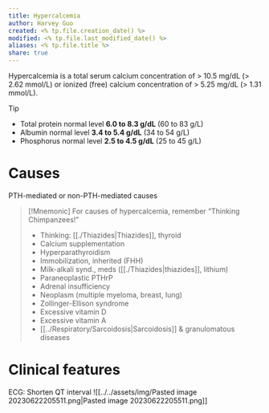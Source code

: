 ```yaml
---
title: Hypercalcemia
author: Harvey Guo
created: <% tp.file.creation_date() %>
modified: <% tp.file.last_modified_date() %>
aliases: <% tp.file.title %>
share: true
---
```


Hypercalcemia is a total serum calcium concentration of > 10.5 mg/dL (> 2.62 mmol/L) or ionized (free) calcium concentration of > 5.25 mg/dL (> 1.31 mmol/L).
>[!tip] 
>- Total protein normal level **6.0 to 8.3 g/dL** (60 to 83 g/L)
>- Albumin normal level **3.4 to 5.4 g/dL** (34 to 54 g/L)
>- Phosphorus normal level **2.5 to 4.5 g/dL** (25 to 45 g/L)
# Causes
PTH-mediated or non-PTH-mediated causes
>[!Mnemonic]
>For causes of hypercalcemia, remember “Thinking Chimpanzees!”
>- Thinking: [[./Thiazides|Thiazides]], thyroid
>- Calcium supplementation
>- Hyperparathyroidism
>- Immobilization, inherited (FHH)
>- Milk-alkali synd., meds ([[./Thiazides|thiazides]], lithium)
>- Paraneoplastic PTHrP
>- Adrenal insufficiency
>- Neoplasm (multiple myeloma, breast, lung)
>- Zollinger-Ellison syndrome
>- Excessive vitamin D
>- Excessive vitamin A
>- [[../Respiratory/Sarcoidosis|Sarcoidosis]] & granulomatous diseases
# Clinical features
ECG: Shorten QT interval
![[../../assets/img/Pasted image 20230622205511.png|Pasted image 20230622205511.png]]